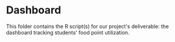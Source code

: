 # Dashboard

This folder contains the R script(s) for our project's deliverable: the dashboard
tracking students' food point utilization.
